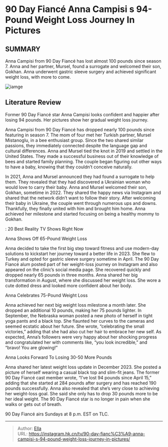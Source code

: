 # 90 Day Fiancé Anna Campisi s 94-Pound Weight Loss Journey In Pictures


## SUMMARY 



  Anna Campisi from 90 Day Fiancé has lost almost 100 pounds since season 7.   Anna and her partner, Mursel, found a surrogate and welcomed their son, Gokhan.   Anna underwent gastric sleeve surgery and achieved significant weight loss, with more to come.  

![iamge](https://static1.srcdn.com/wordpress/wp-content/uploads/2024/01/90-day-fiance-_-anna-campisi-s-94-pound-weight-loss-journey-in-pictures.jpg)

## Literature Review
Former 90 Day Fiancé star Anna Campisi looks confident and happier after losing 94 pounds. Her pictures show her gradual weight loss journey.




Anna Campisi from 90 Day Fiancé has dropped nearly 100 pounds since featuring in season 7. The mom of four met her Turkish partner, Mursel Mistanoglu, in a bee enthusiast group. Since the two shared similar passions, they immediately connected despite the language gap and cultural differences. Anna and Mursel tied the knot in 2019 and settled in the United States. They made a successful business out of their knowledge of bees and started family planning. The couple began figuring out other ways to have a baby, knowing that they couldn’t conceive naturally.




In 2021, Anna and Mursel announced they had found a surrogate to help them. They revealed that they had discovered a Ukrainian woman who would love to carry their baby. Anna and Mursel welcomed their son, Gokhan, sometime in 2022. They shared the happy news via Instagram and shared that the network didn’t want to follow their story. After welcoming their baby in Ukraine, the couple went through numerous ups and downs. Thankfully, they finally united with him and brought him home. Anna achieved her milestone and started focusing on being a healthy mommy to Gokhan.

 : 20 Best Reality TV Shows Right Now


 Anna Shows Off 65-Pound Weight Loss  

 

Anna decided to take the first big step toward fitness and use modern-day solutions to kickstart her journey toward a better life in 2023. She flew to Turkey and opted for gastric sleeve surgery sometime in April. The 90 Day Fiancé alum posted part of her weight-loss journey on Instagram and also appeared on the clinic’s social media page. She recovered quickly and dropped nearly 65 pounds in three months. Anna shared her big transformation in August, where she discussed her weight loss. She wore a cute dotted dress and looked more confident about her body.






 Anna Celebrates 75-Pound Weight Loss  
          

Anna achieved her next big weight loss milestone a month later. She dropped an additional 10 pounds, making her 75 pounds lighter. In September, the Nebraska woman posted a new photo of herself in tight yoga pants and a black top. She flaunted her curves to the cameras and seemed ecstatic about her future. She wrote, “celebrating the small victories,” adding that she had also cut her hair to embrace her new self. As expected, Anna’s followers were very happy about her shocking progress and congratulated her with comments like, “you look incredible,” and “bravo! You are glowing!”



 Anna Looks Forward To Losing 30-50 More Pounds 

 




Anna shared her latest weight loss update in December 2023. She posted a picture of herself wearing a casual black top and slim-fit jeans. The former 90 Day Fiancé cast member wrote, “I’ve lost 94 pounds since April 15,” adding that she started at 284 pounds after surgery and has reached 190 pounds successfully. Anna also revealed that she’s very close to achieving her weight-loss goal. She said she only has to drop 30 pounds more to be her ideal weight. The 90 Day Fiancé star is no longer in pain when she walks or gets out of breath.



90 Day Fiancé airs Sundays at 8 p.m. EST on TLC.






---

> Author: [Ella](https://instagram.hk.cn/)  
> URL: https://instagram.hk.cn/tv/90-day-fianc%C3%A9-anna-campisi-s-94-pound-weight-loss-journey-in-pictures/  

